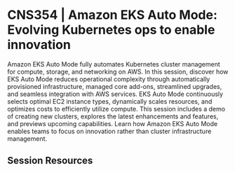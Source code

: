 # CNS354 | Amazon EKS Auto Mode: Evolving Kubernetes ops to enable innovation

Amazon EKS Auto Mode fully automates Kubernetes cluster management for compute, storage, and networking on AWS. In this session, discover how EKS Auto Mode reduces operational complexity through automatically provisioned infrastructure, managed core add-ons, streamlined upgrades, and seamless integration with AWS services. EKS Auto Mode continuously selects optimal EC2 instance types, dynamically scales resources, and optimizes costs to efficiently utilize compute. This session includes a demo of creating new clusters, explores the latest enhancements and features, and previews upcoming capabilities. Learn how Amazon EKS Auto Mode enables teams to focus on innovation rather than cluster infrastructure management.

## Session Resources



